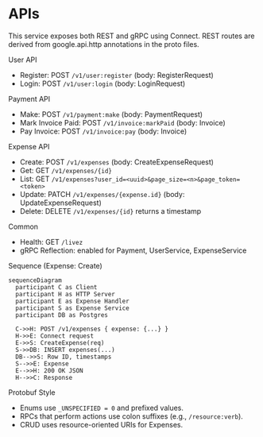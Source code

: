 # APIs

This service exposes both REST and gRPC using Connect. REST routes are derived from google.api.http annotations in the proto files.

User API
- Register: POST `/v1/user:register` (body: RegisterRequest)
- Login: POST `/v1/user:login` (body: LoginRequest)

Payment API
- Make: POST `/v1/payment:make` (body: PaymentRequest)
- Mark Invoice Paid: POST `/v1/invoice:markPaid` (body: Invoice)
- Pay Invoice: POST `/v1/invoice:pay` (body: Invoice)

Expense API
- Create: POST `/v1/expenses` (body: CreateExpenseRequest)
- Get: GET `/v1/expenses/{id}`
- List: GET `/v1/expenses?user_id=<uuid>&page_size=<n>&page_token=<token>`
- Update: PATCH `/v1/expenses/{expense.id}` (body: UpdateExpenseRequest)
- Delete: DELETE `/v1/expenses/{id}` returns a timestamp

Common
- Health: GET `/livez`
- gRPC Reflection: enabled for Payment, UserService, ExpenseService

Sequence (Expense: Create)

```mermaid
sequenceDiagram
  participant C as Client
  participant H as HTTP Server
  participant E as Expense Handler
  participant S as Expense Service
  participant DB as Postgres

  C->>H: POST /v1/expenses { expense: {...} }
  H->>E: Connect request
  E->>S: CreateExpense(req)
  S->>DB: INSERT expenses(...)
  DB-->>S: Row ID, timestamps
  S-->>E: Expense
  E-->>H: 200 OK JSON
  H-->>C: Response
```

Protobuf Style
- Enums use `_UNSPECIFIED = 0` and prefixed values.
- RPCs that perform actions use colon suffixes (e.g., `/resource:verb`).
- CRUD uses resource-oriented URIs for Expenses.

